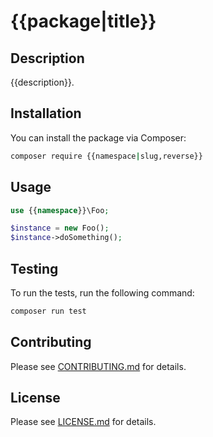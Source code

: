 # {{package|title}}

## Description

{{description}}.

## Installation

You can install the package via Composer:

```bash
composer require {{namespace|slug,reverse}}
```

## Usage

```php
use {{namespace}}\Foo;

$instance = new Foo();
$instance->doSomething();
```

## Testing

To run the tests, run the following command:

```bash
composer run test
```

## Contributing

Please see [CONTRIBUTING.md](CONTRIBUTING.md) for details.

## License

Please see [LICENSE.md](LICENSE.md) for details.
```

